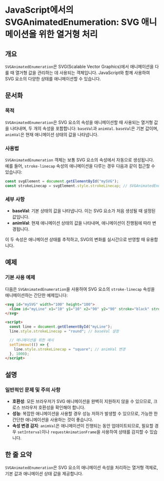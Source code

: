 <!--
Meta Description: # JavaScript에서의 SVGAnimatedEnumeration: SVG 애니메이션을 위한 열거형 처리 ## 개요 `SVGAnimatedEnumeration`은 SVG(Scalable Vector Graphics)에서 애니메이션을 다룰 때 열거형 값을 관리하는 데...
Meta Keywords: svg, svganimatedenumeration, 애니메이션을, 요소의, animval
-->

# JavaScript에서의 SVGAnimatedEnumeration: SVG 애니메이션을 위한 열거형 처리

## 개요
`SVGAnimatedEnumeration`은 SVG(Scalable Vector Graphics)에서 애니메이션을 다룰 때 열거형 값을 관리하는 데 사용되는 객체입니다. JavaScript와 함께 사용하여 SVG 요소의 다양한 상태를 애니메이션할 수 있습니다.

## 문서화
### 목적
`SVGAnimatedEnumeration`은 SVG 요소의 속성을 애니메이션할 때 사용되는 열거형 값을 나타내며, 두 개의 속성을 포함합니다: `baseVal`과 `animVal`. `baseVal`은 기본 값이며, `animVal`은 현재 애니메이션 상태의 값을 나타냅니다.

### 사용법
`SVGAnimatedEnumeration` 객체는 보통 SVG 요소의 속성에서 자동으로 생성됩니다. 예를 들어, `stroke-linecap` 속성의 애니메이션을 다루는 경우 다음과 같이 접근할 수 있습니다:

```javascript
const svgElement = document.getElementById("mySVG");
const strokeLinecap = svgElement.style.strokeLinecap; // SVGAnimatedEnumeration 객체에 접근
```

### 세부 사항
- **baseVal**: 기본 상태의 값을 나타냅니다. 이는 SVG 요소가 처음 생성될 때 설정된 값입니다.
- **animVal**: 현재 애니메이션 상태의 값을 나타내며, 애니메이션이 진행됨에 따라 변경됩니다.

이 두 속성은 애니메이션 상태를 추적하고, SVG의 변화를 실시간으로 반영할 때 유용합니다.

## 예제
### 기본 사용 예제
다음은 `SVGAnimatedEnumeration`을 사용하여 SVG 요소의 `stroke-linecap` 속성을 애니메이션하는 간단한 예제입니다:

```html
<svg id="mySVG" width="100" height="100">
  <line id="myLine" x1="10" y1="10" x2="90" y2="90" stroke="black" stroke-width="5"/>
</svg>

<script>
  const line = document.getElementById("myLine");
  line.style.strokeLinecap = "round"; // baseVal 설정

  // 애니메이션을 위한 예시
  setTimeout(() => {
    line.style.strokeLinecap = "square"; // animVal 변경
  }, 1000);
</script>
```

## 설명
### 일반적인 문제 및 주의 사항
- **호환성**: 모든 브라우저가 SVG 애니메이션을 완벽히 지원하지 않을 수 있으므로, 크로스 브라우저 호환성을 확인해야 합니다.
- **성능**: 복잡한 애니메이션을 사용할 경우 성능 저하가 발생할 수 있으므로, 가능한 한 간단한 애니메이션을 사용하는 것이 좋습니다.
- **속성 변경 감지**: `animVal`은 애니메이션이 진행되는 동안 업데이트되므로, 필요할 경우 `setInterval`이나 `requestAnimationFrame`을 사용하여 상태를 감지할 수 있습니다.

## 한 줄 요약
`SVGAnimatedEnumeration`은 SVG 요소의 애니메이션 속성을 처리하는 열거형 객체로, 기본 값과 애니메이션 상태 값을 제공합니다.